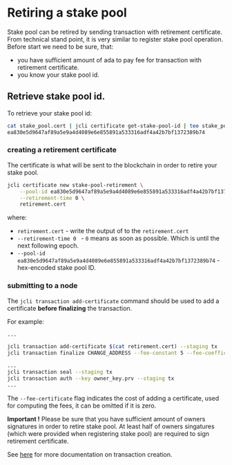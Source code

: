 # Retiring a stake pool

Stake pool can be retired by sending transaction with retirement certificate. 
From technical stand point, it is very similar to register stake pool operation.
Before start we need to be sure, that:

* you have sufficient amount of ada to pay fee for transaction with retirement certificate.
* you know your stake pool id.

## Retrieve stake pool id.

To retrieve your stake pool id:

```sh
cat stake_pool.cert | jcli certificate get-stake-pool-id | tee stake_pool.id
ea830e5d9647af89a5e9a4d4089e6e855891a533316adf4a42b7bf1372389b74
```

### creating a retirement certificate

The certificate is what will be sent to the blockchain in order to retire 
your stake pool.

```sh
jcli certificate new stake-pool-retirement \
    --pool-id ea830e5d9647af89a5e9a4d4089e6e855891a533316adf4a42b7bf1372389b74 \
    --retirement-time 0 \
    retirement.cert
```

where:

- `retirement.cert`                                                             - write the output of to the `retirement.cert`
- `--retirement-time 0 `                                                        - `0` means as soon as possible. Which is until the next following epoch.
- `--pool-id ea830e5d9647af89a5e9a4d4089e6e855891a533316adf4a42b7bf1372389b74`  - hex-encoded stake pool ID.

### submitting to a node

The `jcli transaction add-certificate` command should be used to add a certificate **before finalizing** the transaction.

For example:

```sh
...

jcli transaction add-certificate $(cat retirement.cert) --staging tx
jcli transaction finalize CHANGE_ADDRESS --fee-constant 5 --fee-coefficient 2 --fee-certificate 2 --staging tx

...
jcli transaction seal --staging tx
jcli transaction auth --key owner_key.prv --staging tx
...
```

The `--fee-certificate` flag indicates the cost of adding a certificate, used for computing the fees, it can be omitted if it is zero.

**Important !**
Please be sure that you have sufficient amount of owners signatures in order to retire stake pool. At least half of owners singatures (which were provided when registering stake pool) are required to sign retirement certificate. 

See [here](../jcli/transaction.md) for more documentation on transaction creation.
